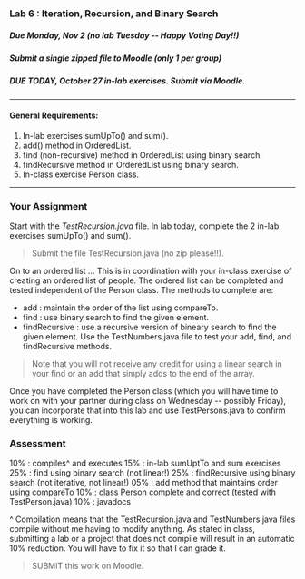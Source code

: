 ### Lab 6 : Iteration, Recursion, and Binary Search
##### Due Monday, Nov 2 (no lab Tuesday -- Happy Voting Day!!)
##### Submit a single zipped file to Moodle (only 1 per group)

##### DUE TODAY, October 27 in-lab exercises. Submit via Moodle.

<hr>

#### General Requirements:

1. In-lab exercises sumUpTo() and sum().
2. add() method in OrderedList.
3. find (non-recursive) method in OrderedList using binary search.
4. findRecursive method in OrderedList using binary search.
5. In-class exercise Person class.

<hr>

### Your Assignment

Start with the _TestRecursion.java_ file. In lab today, complete the 2 in-lab exercises sumUpTo() and sum().

> Submit the file TestRecursion.java (no zip please!!).

On to an ordered list ... This is in coordination with your in-class exercise of creating an ordered list of people. The ordered list can be completed and tested independent of the Person class. The methods to complete are:
- add : maintain the order of the list using compareTo.
- find : use binary search to find the given element.
- findRecursive : use a recursive version of bineary search to find the given element.
Use the TestNumbers.java file to test your add, find, and findRecursive methods.

> Note that you will not receive any credit for using a linear search in your find or an add that simply adds to the end of the array.

Once you have completed the Person class (which you will have time to work on with your partner during class on Wednesday -- possibly Friday), you can incorporate that into this lab and use TestPersons.java to confirm everything is working.

### Assessment

10% : compiles^ and executes
15% : in-lab sumUptTo and sum exercises
25% : find using binary search (not linear!)
25% : findRecursive using binary search (not iterative, not linear!)
05% : add method that maintains order using compareTo
10% : class Person complete and correct (tested with TestPerson.java)
10% : javadocs

^ Compilation means that the TestRecursion.java and TestNumbers.java files compile without me having to modify anything. As stated in class, submitting a lab or a project that does not compile will result in an automatic 10% reduction. You will have to fix it so that I can grade it.







> SUBMIT this work on Moodle.
